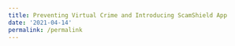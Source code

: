 ```yaml
---
title: Preventing Virtual Crime and Introducing ScamShield App
date: '2021-04-14'
permalink: /permalink
---
```


